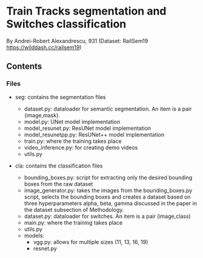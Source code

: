 # Train Tracks segmentation and Switches classification
By Andrei-Robert Alexandrescu, 931
(Dataset: RailSem19 https://wilddash.cc/railsem19)

## Contents
### Files

- seg: contains the segmentation files
	- dataset.py: dataloader for semantic segmentation. An item is a pair (image,mask).
	- model.py: UNet model implementation
	- model_resunet.py: ResUNet model implementation
	- model_resunetpp.py: ResUNet++ model implementation
	- train.py: where the training takes place
	- video_inference.py: for creating demo videos
	- utils.py

- cla: contains the classification files
	- bounding_boxes.py: script for extracting only the desired bounding boxes from the raw dataset
	- image_generator.py: takes the images from the bounding_boxes.py script,
	selects the bounding boxes and creates a dataset based on three hyperparameters
	alpha, beta, gamma discussed in the paper in the dataset subsection of Methodology.
	- dataset.py: dataloader for switches. An item is a pair (image,class)
	- main.py: where the training takes place
	- utils.py
	- models:
		- vgg.py: allows for multiple sizes (11, 13, 16, 19)
		- resnet.py
	